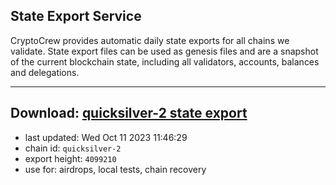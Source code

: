 ## State Export Service
CryptoCrew provides automatic daily state exports for all chains we validate. State export files can be used as genesis files and are a snapshot of the current blockchain state, including all validators, accounts, balances and delegations.

---
**Download: [quicksilver-2 state export](https://dl.ccvalidators.com/SERVICE/quicksilver/quicksilver-2_export_4099210.json)**
---

- last updated: Wed Oct 11 2023 11:46:29
- chain id: `quicksilver-2`
- export height: `4099210`
- use for: airdrops, local tests, chain recovery
